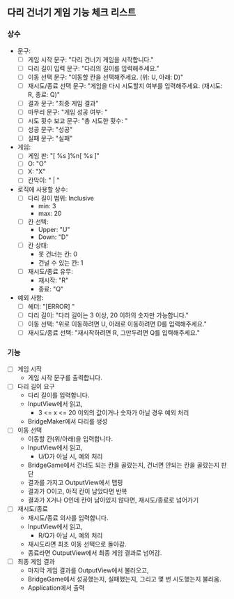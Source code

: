 ## 다리 건너기 게임 기능 체크 리스트

### 상수
- 문구:
    - [ ] 게임 시작 문구: "다리 건너기 게임을 시작합니다."
    - [ ] 다리 길이 입력 문구: "다리의 길이를 입력해주세요."
    - [ ] 이동 선택 문구: "이동할 칸을 선택해주세요. (위: U, 아래: D)"
    - [ ] 재시도/종료 선택 문구: "게임을 다시 시도할지 여부를 입력해주세요. (재시도: R, 종료: Q)"
    - [ ] 결과 문구: "최종 게임 결과"
    - [ ] 마무리 문구: "게임 성공 여부: "
    - [ ] 시도 횟수 보고 문구: "총 시도한 횟수: "
    - [ ] 성공 문구: "성공"
    - [ ] 실패 문구: "실패"
- 게임:
    - [ ] 게임 판: "[ %s ]%n[ %s ]"
    - [ ] O: "O"
    - [ ] X: "X"
    - [ ] 칸막이: " | "
- 로직에 사용할 상수:
    - [ ] 다리 길이 범위: Inclusive
        - min: 3
        - max: 20
    - [ ] 칸 선택:
        - Upper: "U"
        - Down: "D"
    - [ ] 칸 상태:
        - 못 건너는 칸: 0
        - 건널 수 있는 칸: 1
    - [ ] 재시도/종료 유무:
        - 재시작: "R"
        - 종료: "Q"
- 예외 사항:
    - [ ] 헤더: "[ERROR] "
    - [ ] 다리 길이: "다리 길이는 3 이상, 20 이하의 숫자만 가능합니다."
    - [ ] 이동 선택: "위로 이동하려면 U, 아래로 이동하려면 D를 입력해주세요."
    - [ ] 재시도/종료 선택: "재시작하려면 R, 그만두려면 Q를 입력해주세요."

### 기능
- [ ] 게임 시작
    - 게임 시작 문구를 출력합니다.
- [ ] 다리 길이 요구
    - 다리 길이를 입력합니다.
    - InputView에서 읽고,
        - 3 <= x <= 20 이외의 값이거나 숫자가 아닐 경우 예외 처리
    - BridgeMaker에서 다리를 생성
- [ ] 이동 선택
    - 이동할 칸(위/아래)을 입력합니다.
    - InputView에서 읽고,
        - U/D가 아닐 시, 예외 처리
    - BridgeGame에서 건너도 되는 칸을 골랐는지, 건너면 안되는 칸을 골랐는지 판단
    - 결과를 가지고 OutputView에서 맵핑
    - 결과가 O이고, 아직 칸이 남았다면 반복
    - 결과가 X거나 O인데 칸이 남아있지 않다면, 재시도/종료로 넘어가기
- [ ] 재시도/종료
    - 재시도/종료 의사를 입력합니다.
    - InputView에서 읽고,
        - R/Q가 아닐 시, 예외 처리
    - 재시도라면 최초 이동 선택으로 돌아감.
    - 종료라면 OutputView에서 최종 게임 결과로 넘어감.
- [ ] 최종 게임 결과
    - 마지막 게임 결과를 OutputView에서 불러오고,
    - BridgeGame에서 성공했는지, 실패했는지, 그리고 몇 번 시도했는지 불러옴.
    - Application에서 출력
